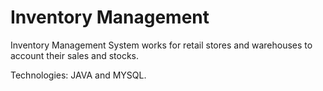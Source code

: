 # Inventory Management

Inventory Management System works for retail stores and warehouses to account their sales and stocks.

Technologies: JAVA and MYSQL.  
